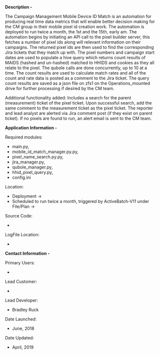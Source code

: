 **Description -**

The Campaign Management Mobile Device ID Match is an automation for producing real time data metrics that will enable
better decision making for the CM group in their mobile pixel id creation work.  The automation is deployed to run
twice a month, the 1st and the 15th, early am.
The automation begins by initiating an API call to the pixel builder server, this fetches a number of pixel ids
along will relevant information on their campaigns. The returned pixel ids are then used to find the corresponding
Jira tickets that they match up with.  The pixel numbers and campaign start dates are used to populate a hive query
which returns count results of MAIDS (hashed and un-hashed) matched to HHIDS and cookies as they all relate to the
pixel. The qubole calls are done concurrently, up to 10 at a time. The count results are used to calculate match
rates and all of the count and rate data is posted as a comment to the Jira ticket. The query count results are
saved as a json file on zfs1 on the Operations_mounted drive for further processing if desired by the CM team.

Additional functionality added: Includes a search for the parent (measurement) ticket of the pixel ticket. Upon 
successful search, add the same comment to the measurement ticket as the pixel ticket.  The reporter and lead analyst
are alerted via Jira comment post (if they exist on parent ticket). If no pixels are found to run, an alert email is
sent to the CM team.

**Application Information -**

Required modules: <ul>
                  <li>main.py,
                  <li>mobile_id_match_manager.py.py,
                  <li>pixel_name_search.py.py,
                  <li>jira_manager.py,
                  <li>qubole_manager.py,
                  <li>hhid_pixel_query.py,
                  <li>config.ini
                  </ul>

Location:         <ul>
                  <li>Deployment -> 
                  <li>Scheduled to run twice a month, triggered by ActiveBatch-V11 under File/Plan -> 
                  </ul>

Source Code:      <ul>
                  <li>
                  </ul>

LogFile Location: <ul>
                  <li>
                  </ul>

**Contact Information -**

Primary Users:    <ul>
                  <li>
                  </ul>

Lead Customer:    <ul>
                  <li>
                  </ul>

Lead Developer:   <ul>
                  <li>Bradley Ruck
                  </ul>

Date Launched:    <ul>
                  <li>June, 2018
                  </ul>
                  
Date Updated:     <ul>
                  <li>April, 2019
                  </ul>
